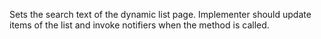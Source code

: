 Sets the search text of the dynamic list page. Implementer should update items of the list and invoke notifiers when the method is called.